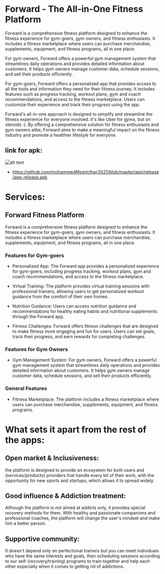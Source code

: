 # Forward - The All-in-One Fitness Platform
Forward is a comprehensive fitness platform designed to enhance the fitness experience for gym-goers, gym owners, and fitness enthusiasts. It includes a fitness marketplace where users can purchase merchandise, supplements, equipment, and fitness programs, all in one place.

For gym owners, Forward offers a powerful gym management system that streamlines daily operations and provides detailed information about customers. It helps gym owners manage customer data, schedule sessions, and sell their products efficiently.

For gym-goers, Forward offers a personalized app that provides access to all the tools and information they need for their fitness journey. It includes features such as progress tracking, workout plans, gym and coach recommendations, and access to the fitness marketplace. Users can customize their experience and track their progress using the app.

Forward's all-in-one approach is designed to simplify and streamline the fitness experience for everyone involved. It's like Uber for gyms, but on steroids :). By offering a comprehensive solution for fitness enthusiasts and gym owners alike, Forward aims to make a meaningful impact on the fitness industry and promote a healthier lifestyle for everyone.  

## link for apk:
![alt text](https://github.com/mohammedMsgm/ttwr2021/blob/master/Untitled.png?raw=true)
- https://github.com/mohammedMsgm/ttwr2021/blob/master/app/release/app-release.apk
# Services:
## Forward Fitness Platform

Forward is a comprehensive fitness platform designed to enhance the fitness experience for gym-goers, gym owners, and fitness enthusiasts. It includes a fitness marketplace where users can purchase merchandise, supplements, equipment, and fitness programs, all in one place.

### Features for Gym-goers

- Personalized App: The Forward app provides a personalized experience for gym-goers, including progress tracking, workout plans, gym and coach recommendations, and access to the fitness marketplace.

- Virtual Training: The platform provides virtual training sessions with professional trainers, allowing users to get personalized workout guidance from the comfort of their own homes.

- Nutrition Guidance: Users can access nutrition guidance and recommendations for healthy eating habits and nutritional supplements through the Forward app.

- Fitness Challenges: Forward offers fitness challenges that are designed to make fitness more engaging and fun for users. Users can set goals, track their progress, and earn rewards for completing challenges.

### Features for Gym Owners

- Gym Management System: For gym owners, Forward offers a powerful gym management system that streamlines daily operations and provides detailed information about customers. It helps gym owners manage customer data, schedule sessions, and sell their products efficiently.

### General Features

- Fitness Marketplace: The platform includes a fitness marketplace where users can purchase merchandise, supplements, equipment, and fitness programs.

# What sets it apart from the rest of the apps:  
## Open market & Inclusiveness:  
the platform is designed to provide an ecosystem for both users and (services/products) providers that handle every bit of their work, with the opportunity for new sports and startups, which allows it to spread widely.
## Good influence & Addiction treatment:
Although the platform is not aimed at addicts only, it provides special recovery methods for them. With healthy and passionate companions and professional coaches, the platform will change the user's mindset and make him a better person.  
## Supportive community: 
It doesn't depend only on perfectional trainers but you can meet individuals who have the same interests and goals, then scheduling sessions according to our self-(recovery/training) programs to train together and help each other especially when it comes to getting rid of addictions.



